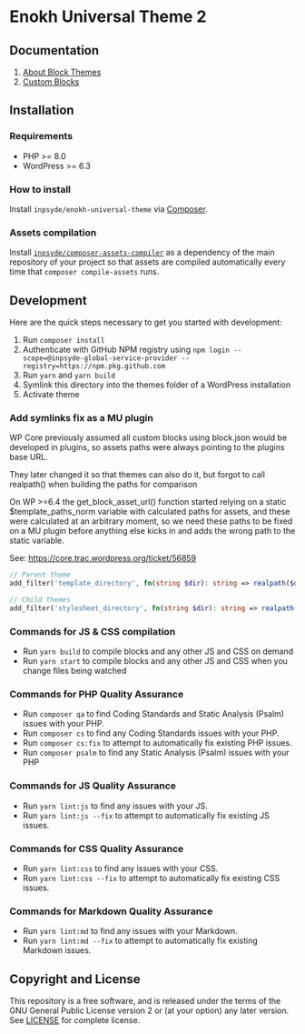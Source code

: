# Enokh Universal Theme 2

## Documentation

1. [About Block Themes](docs/01%20-%20About%20Block%20Themes.md)
2. [Custom Blocks](docs/02%20-%20Blocks.md)

## Installation

### Requirements

- PHP >= 8.0
- WordPress >= 6.3

### How to install

Install `inpsyde/enokh-universal-theme` via [Composer](https://getcomposer.org/).

### Assets compilation

Install [`inpsyde/composer-assets-compiler`](https://github.com/inpsyde/composer-asset-compiler) as a dependency of the main repository of your project so that assets are compiled automatically every time that `composer compile-assets` runs.

## Development

Here are the quick steps necessary to get you started with development:

1. Run `composer install`
2. Authenticate with GitHub NPM registry using `npm login --scope=@inpsyde-global-service-provider --registry=https://npm.pkg.github.com`
3. Run `yarn` and `yarn build`
4. Symlink this directory into the themes folder of a WordPress installation
5. Activate theme

### Add symlinks fix as a MU plugin

WP Core previously assumed all custom blocks using block.json would be developed in plugins, so assets paths were always pointing to the plugins base URL.

They later changed it so that themes can also do it, but forgot to call realpath() when building the paths for comparison

On WP >=6.4 the get_block_asset_url() function started relying on a static $template_paths_norm variable with calculated paths for assets, and these were calculated at an arbitrary moment, so we need these paths to be fixed on a MU plugin before anything else kicks in and adds the wrong path to the static variable. 

See: https://core.trac.wordpress.org/ticket/56859

```php
// Parent theme
add_filter('template_directory', fn(string $dir): string => realpath($dir));

// Child themes
add_filter('stylesheet_directory', fn(string $dir): string => realpath($dir));
```

### Commands for JS & CSS compilation

- Run `yarn build` to compile blocks and any other JS and CSS on demand
- Run `yarn start` to compile blocks and any other JS and CSS when you change files being watched

### Commands for PHP Quality Assurance

- Run `composer qa` to find Coding Standards and Static Analysis (Psalm) issues with your PHP.
- Run `composer cs` to find any Coding Standards issues with your PHP.
- Run `composer cs:fix` to attempt to automatically fix existing PHP issues.
- Run `composer psalm` to find any Static Analysis (Psalm) issues with your PHP

### Commands for JS Quality Assurance

- Run `yarn lint:js` to find any issues with your JS.
- Run `yarn lint:js --fix` to attempt to automatically fix existing JS issues.

### Commands for CSS Quality Assurance

- Run `yarn lint:css` to find any issues with your CSS.
- Run `yarn lint:css --fix` to attempt to automatically fix existing CSS issues.

### Commands for Markdown Quality Assurance

- Run `yarn lint:md` to find any issues with your Markdown.
- Run `yarn lint:md --fix` to attempt to automatically fix existing Markdown issues.

## Copyright and License

This repository is a free software, and is released under the terms of the GNU General Public License version 2 or (at your option) any later version. See [LICENSE](./LICENSE) for complete license.
